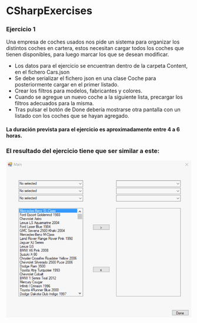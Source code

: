 # CSharpExercises

### Ejercicio 1

Una empresa de coches usados nos pide un sistema para organizar los distintos coches en cartera, estos necesitan cargar todos los coches que tienen disponibles, para luego marcar los que se desean modificar.

* Los datos para el ejercicio se encuentran dentro de la carpeta Content, en el fichero Cars.json
* Se debe serializar el fichero json en una clase Coche para posteriormente cargar en el primer listado.
* Crear los filtros para modelos, fabricantes y colores. 
* Cuando se agregue un nuevo coche a la siguiente lista, precargar los filtros adecuados para la misma.
* Tras pulsar el botón de Done debería mostrarse otra pantalla con un listado con los coches que se hayan agregado.

#### La duración prevista para el ejercicio es aproximadamente entre 4 a 6 horas.

### El resultado del ejercicio tiene que ser similar a este:

![alt text](https://github.com/PMMCourse/CSharpExercises/blob/Exercise1/Content/Exercise1.gif)

